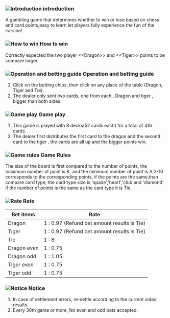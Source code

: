 ### ![Introduction](https://res-global.keazjn8.cn/statics/game_rules/icon_i.png) introduction

A gambling game that determines whether to win or lose based on chess and card points,easy to learn,let players fully experience the fun of the carsino!

### ![How to win](https://res-global.keazjn8.cn/statics/game_rules/icon_win.png) How to win

Correctly expected the two player <\<Dragon\>> and <\<Tiger\>> points to be compare larger.

### ![Operation and betting guide](https://res-global.keazjn8.cn/statics/game_rules/icon_set.png) Operation and betting guide

1. Click on the betting chips, then click on any place of the table (Dragon, Tiger and Tie).
2. The dealer only sent two cards, one from each , Dragon and tiger , bigger than both sides.

### ![Game play](https://res-global.keazjn8.cn/statics/game_rules/icon_g_p.png) Game play

1. This game is played with 8 decks(52 cards each) for a total of 416 cards.
2. The dealer first distributes the first card to the dragon and the second card to the tiger , the cards are all up and the bigger points win.

### ![Game rules](https://res-global.keazjn8.cn/statics/game_rules/icon_g_r.png) Game Rules

The size of the board is first compared to the number of points, the maximum number of point is K, and the minimum number of point is A,2-10 corresponds to the corresponding points, if the points are the same,than compare card type, the card type size is 'spade','heart','club'and 'diamond' if the number of points is the same as the card type it is Tie.

### ![Rate](https://res-global.keazjn8.cn/statics/game_rules/icon_r.png) Rate

| Bet items   | Rate                                        |
| ----------- | ------------------------------------------- |
| Dragon      | 1 : 0.97 (Refund bet amount results is Tie) |
| Tiger       | 1 : 0.97 (Refund bet amount results is Tie) |
| Tie         | 1 : 8                                       |
| Dragon even | 1 : 0.75                                    |
| Dragon odd  | 1 : 1.05                                    |
| Tiger even  | 1 : 0.75                                    |
| Tiger odd   | 1 : 0.75                                    |

### ![Notice](https://res-global.keazjn8.cn/statics/game_rules/icon_warn.png) Notice

1. In case of settlement errors, re-settle according to the current video results.
2. Every 30th game or more, No even and odd bets accepted.
